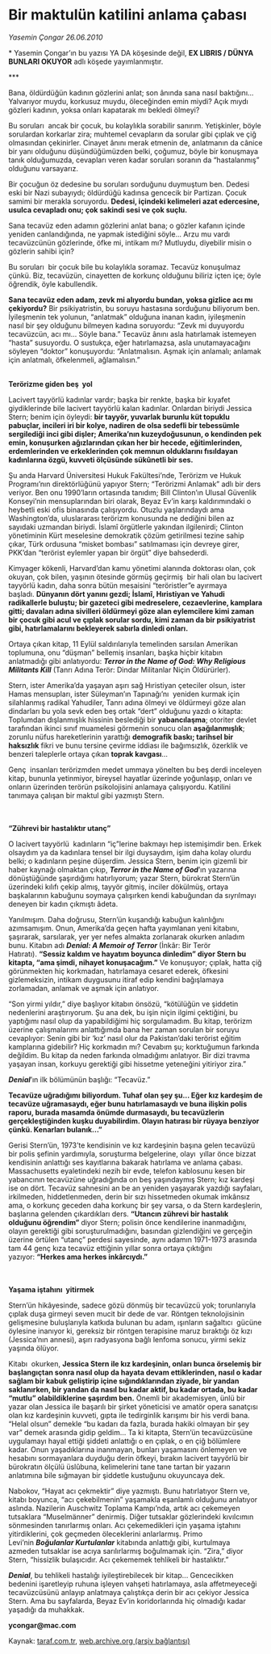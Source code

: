 # Bir maktulün katilini anlama çabası 

*Yasemin Çongar 26.06.2010*

<div class="yazi">
<p>* Yasemin Çongar’ın bu yazısı YA DA köşesinde değil, <b>EX LIBRIS / DÜNYA BUNLARI OKUYOR</b> adlı köşede yayımlanmıştır. <br/></p>
<p>*** <br/></p>
<p>Bana, öldürdüğün kadının gözlerini anlat; son ânında sana nasıl baktığını... Yalvarıyor muydu, korkusuz muydu, öleceğinden emin miydi? Açık mıydı gözleri kadının, yoksa onları kapatarak mı bekledi ölmeyi?</p>
<p>Bu soruları  ancak bir çocuk, bu kolaylıkla sorabilir sanırım. Yetişkinler, böyle sorulardan korkarlar zira; muhtemel cevapların da sorular gibi çıplak ve çiğ olmasından çekinirler. Cinayet ânını merak etmenin de, anlatmanın da cânice bir yanı olduğunu düşündüğümüzden belki, çoğumuz, böyle bir konuşmaya tanık olduğumuzda, cevapları veren kadar soruları soranın da “hastalanmış” olduğunu varsayarız.</p>
<p>Bir çocuğun öz dedesine bu soruları sorduğunu duymuştum ben. Dedesi eski bir Nazi subayıydı; öldürdüğü kadınsa gencecik bir Partizan. Çocuk samimi bir merakla soruyordu. <b>Dedesi, içindeki kelimeleri azat edercesine, usulca cevapladı onu; çok sakindi sesi ve çok suçlu.</b></p>
<p>Sana tecavüz eden adamın gözlerini anlat bana; o gözler kafanın içinde yeniden canlandığında, ne yapmak istediğini söyle... Arzu mu vardı  tecavüzcünün gözlerinde, öfke mi, intikam mı? Mutluydu, diyebilir misin o gözlerin sahibi için?</p>
<p>Bu soruları  bir çocuk bile bu kolaylıkla soramaz. Tecavüz konuşulmaz çünkü. Biz, tecavüzün, cinayetten de korkunç olduğunu biliriz içten içe; öyle öğrendik, öyle kabullendik.</p>
<p><b>Sana tecavüz eden adam, zevk mi alıyordu bundan, yoksa gizlice acı mı çekiyordu?</b> Bir psikiyatristin, bu soruyu hastasına sorduğunu biliyorum ben. İyileşmenin tek yolunun, “anlatmak” olduğuna inanan kadın, iyileşmenin nasıl bir şey olduğunu bilmeyen kadına soruyordu: “Zevk mi duyuyordu tecavüzcün, acı mı... Söyle bana.” Tecavüz ânını asla hatırlamak istemeyen “hasta” susuyordu. O sustukça, eğer hatırlamazsa, asla unutamayacağını söyleyen “doktor” konuşuyordu: “Anlatmalısın. Aşmak için anlamalı; anlamak için anlatmalı, öfkelenmeli, ağlamalısın.”<br/>   <br/></p>
<p><b>Terörizme giden beş  yol</b></p>
<p>Lacivert tayyörlü kadınlar vardır; başka bir renkte, başka bir kıyafet giydiklerinde bile lacivert tayyörlü kalan kadınlar. Onlardan biriydi Jessica Stern; benim için öyleydi: <b>bir tayyör, yuvarlak burunlu küt topuklu pabuçlar, incileri iri bir kolye, nadiren de olsa sedefli bir tebessümle sergilediği inci gibi dişler; Amerika’nın kuzeydoğusunun, o kendinden pek emin, konuşurken ağızlarından çıkan her bir hecede, eğitimlerinden, erdemlerinden ve erkeklerinden çok memnun olduklarını fısıldayan kadınlarına özgü, kuvveti ölçüsünde sükûnetli bir ses.</b></p>
<p>Şu anda Harvard Üniversitesi Hukuk Fakültesi’nde, Terörizm ve Hukuk Programı’nın direktörlüğünü yapıyor Stern; “Terörizmi Anlamak” adlı bir ders veriyor. Ben onu 1990’ların ortasında tanıdım; Bill Clinton’ın Ulusal Güvenlik Konseyi’nin mensuplarından biri olarak, Beyaz Ev’in karşı kaldırımındaki o heybetli eski ofis binasında çalışıyordu. Otuzlu yaşlarındaydı ama Washington’da, uluslararası terörizm konusunda ne dediğini bilen az sayıdaki uzmandan biriydi. İslamî örgütlerle yakından ilgilenirdi; Clinton yönetiminin Kürt meselesine demokratik çözüm getirilmesi tezine sahip çıkar, Türk ordusuna “misket bombası” satılmaması için devreye girer, PKK’dan “terörist eylemler yapan bir örgüt” diye bahsederdi.</p>
<p>Kimyager kökenli, Harvard’dan kamu yönetimi alanında doktorası olan, çok okuyan, çok bilen, yaşının ötesinde görmüş geçirmiş  bir hali olan bu lacivert tayyörlü kadın, daha sonra bütün mesaisini “teröristler”e ayırmaya başladı. <b>Dünyanın dört yanını gezdi; İslamî, Hıristiyan ve Yahudi radikallerle buluştu; bir gazeteci gibi medreselere, cezaevlerine, kamplara gitti; davaları adına sivilleri öldürmeyi göze alan eylemcilere kimi zaman bir çocuk gibi acul ve çıplak sorular sordu, kimi zaman da bir psikiyatrist gibi, hatırlamalarını bekleyerek sabırla dinledi onları.</b></p>
<p>Ortaya çıkan kitap, 11 Eylül saldırılarıyla temelinden sarsılan Amerikan toplumuna, onu “düşman” bellemiş insanları, başka hiçbir kitabın anlatmadığı gibi anlatıyordu: <b><i>Terror in the Name of God: Why Religious Militants Kill</i></b> (Tanrı Adına Terör: Dindar Militanlar Niçin Öldürürler).</p>
<p>Stern, ister Amerika’da yaşayan aşırı sağ Hıristiyan çeteciler olsun, ister Hamas mensupları, ister Süleyman’ın Tapınağı’nı  yeniden kurmak için silahlanmış radikal Yahudiler, Tanrı adına ölmeyi ve öldürmeyi göze alan dindarları bu yola sevk eden beş ortak “dert” olduğunu yazdı o kitapta: Toplumdan dışlanmışlık hissinin beslediği bir <b>yabancılaşma</b>; otoriter devlet tarafından ikinci sınıf muamelesi görmenin sonucu olan <b>aşağılanmışlık</b>; zorunlu nüfus hareketlerinin yarattığı <b>demografik baskı; tarihsel bir haksızlık</b> fikri ve bunu tersine çevirme iddiası ile bağımsızlık, özerklik ve benzeri taleplerle ortaya çıkan <b>toprak kavgası</b>...</p>
<p>Genç  insanları terörizmden medet ummaya yönelten bu beş derdi inceleyen kitap, bununla yetinmiyor, bireysel hayatlar üzerinde yoğunlaşıp, onları ve onların üzerinden terörün psikolojisini anlamaya çalışıyordu. Katilini tanımaya çalışan bir maktul gibi yazmıştı Stern. <br/><br/><br/></p>
<p><b>“Zührevi bir hastalıktır utanç”</b></p>
<p>O lacivert tayyörlü  kadınların “iç”lerine bakmayı hep istemişimdir ben. Erkek olsaydım ya da kadınlara tensel bir ilgi duysaydım, işim daha kolay olurdu belki; o kadınların peşine düşerdim. Jessica Stern, benim için gizemli bir haber kaynağı olmaktan çıkıp, <b><i>Terror in the Name of God</i></b>’ın yazarına dönüştüğünde şaşırdığımı hatırlıyorum; yazar Stern, bürokrat Stern’ün üzerindeki kılıfı çekip almış, tayyör gitmiş, inciler dökülmüş, ortaya başkalarının kabuğunu soymaya çalışırken kendi kabuğundan da sıyrılmayı deneyen bir kadın çıkmıştı âdeta.</p>
<p>Yanılmışım. Daha doğrusu, Stern’ün kuşandığı kabuğun kalınlığını  azımsamışım. Onun, Amerika’da geçen hafta yayımlanan yeni kitabını,  şaşırarak, sarsılarak, yer yer nefes almakta zorlanarak okurken anladım bunu. Kitabın adı <b><i>Denial: A Memoir of Terror </i></b>(İnkâr: Bir Terör Hatıratı). <b>“Sessiz kaldım ve hayatım boyunca dinledim” diyor Stern bu kitapta, “ama şimdi, nihayet konuşacağım.”</b> Ve konuşuyor; çıplak, hatta çiğ görünmekten hiç korkmadan, hatırlamaya cesaret ederek, öfkesini gizlemeksizin, intikam duygusunu itiraf edip kendini bağışlamaya zorlamadan, anlamak ve aşmak için anlatıyor.</p>
<p>“Son yirmi yıldır,” diye başlıyor kitabın önsözü, “kötülüğün ve şiddetin nedenlerini araştırıyorum. Şu ana dek, bu işin niçin ilgimi çektiğini, bu yaptığımı nasıl olup da yapabildiğimi hiç sorgulamadım. Bu kitap, terörizm üzerine çalışmalarımı anlattığımda bana her zaman sorulan bir soruyu cevaplıyor: Senin gibi bir ‘kız’ nasıl olur da Pakistan’daki terörist eğitim kamplarına gidebilir? Hiç korkmadın mı? Cevabım şu; korktuğumun farkında değildim. Bu kitap da neden farkında olmadığımı anlatıyor. Bir dizi travma yaşayan insan, korkuyu gerektiği gibi hissetme yeteneğini yitiriyor zira.”</p>
<p><b><i>Denial</i></b>’ın ilk bölümünün başlığı: “Tecavüz.”</p>
<p><b>Tecavüze uğradığımı biliyordum. Tuhaf olan şey şu... Eğer kız kardeşim de tecavüze uğramasaydı, eğer bunu hatırlamasaydı ve buna ilişkin polis raporu, burada masamda önümde durmasaydı, bu tecavüzlerin gerçekleştiğinden kuşku duyabilirdim. Olayın hatırası bir rüyaya benziyor çünkü. Kenarları bulanık...”</b></p>
<p>Gerisi Stern’ün, 1973’te kendisinin ve kız kardeşinin başına gelen tecavüzü  bir polis şefinin yardımıyla, soruşturma belgelerine, olayı  yıllar önce bizzat kendisinin anlattığı ses kayıtlarına bakarak hatırlama ve anlama çabası. Massachusetts eyaletindeki nezih bir evde, telefon kablosunu kesen bir yabancının tecavüzüne uğradığında on beş yaşındaymış Stern; kız kardeşi ise on dört. Tecavüz sahnesini an be an yeniden yaşayarak yazdığı sayfaları, irkilmeden, hiddetlenmeden, derin bir sızı hissetmeden okumak imkânsız ama, o korkunç geceden daha korkunç bir şey varsa, o da Stern kardeşlerin, başlarına gelenden çıkardıkları ders. <b>“Utancın zührevi bir hastalık olduğunu öğrendim” </b>diyor Stern; polisin önce kendilerine inanmadığını, olayın gerektiği gibi soruşturulmadığını, basından gizlendiğini ve gerçeğin üzerine örtülen “utanç” perdesi sayesinde, aynı adamın 1971-1973 arasında tam 44 genç kıza tecavüz ettiğinin yıllar sonra ortaya çıktığını yazıyor: <b>“Herkes ama herkes inkârcıydı.”</b> <br/><br/><br/></p>
<p><b>Yaşama iştahını  yitirmek</b></p>
<p>Stern’ün hikâyesinde, sadece gözü dönmüş bir tecavüzcü yok; torunlarıyla çıplak duşa girmeyi seven mucit bir dede de var. Röntgen teknolojisinin gelişmesine buluşlarıyla katkıda bulunan bu adam, ışınların sağaltıcı  gücüne öylesine inanıyor ki, gereksiz bir röntgen terapisine maruz bıraktığı öz kızı (Jessica’nın annesi), aşırı radyasyona bağlı lenfoma sonucu, yirmi sekiz yaşında ölüyor.</p>
<p>Kitabı  okurken, <b>Jessica Stern ile kız kardeşinin, onları bunca örselemiş bir başlangıçtan sonra nasıl olup da hayata devam ettiklerinden, nasıl o kadar sağlam bir kabuk geliştirip içine sığındıklarından ziyade, bir yandan saklanırken, bir yandan da nasıl bu kadar aktif, bu kadar ortada, bu kadar “mutlu” olabildiklerine şaşırdım ben.</b> Önemli bir akademisyen, ünlü bir yazar olan Jessica ile başarılı bir şirket yöneticisi ve amatör opera sanatçısı olan kız kardeşinin kuvveti, gıpta ile tedirginlik karışımı bir his verdi bana. “Helal olsun” demekle “bu kadarı da fazla, burada hakiki olmayan bir şey var” demek arasında gidip geldim... Ta ki kitapta, Stern’ün tecavüzcüsüne uygulamayı hayal ettiği şiddeti anlattığı o en çıplak, o en çiğ bölümlere kadar. Onun yaşadıklarına inanmayan, bunları yaşamasını önlemeyen ve hesabını sormayanlara duyduğu derin öfkeyi, bırakın lacivert tayyörlü bir bürokratın ölçülü üslûbuna, kelimelerini tane tane tartan bir yazarın anlatımına bile sığmayan bir şiddetle kustuğunu okuyuncaya dek.</p>
<p>Nabokov, “Hayat acı çekmektir” diye yazmıştı. Bunu hatırlatıyor Stern ve, kitabı boyunca, “acı çekebilmenin” yaşamakla eşanlamlı olduğunu anlatıyor aslında. Nazilerin Auschwitz Toplama Kampı’nda, artık acı çekemeyen tutsaklara “Muselmänner” denirmiş. Diğer tutsaklar gözlerindeki kıvılcımın sönmesinden tanırlarmış onları. Acı çekemedikleri için yaşama iştahını yitirdiklerini, çok geçmeden öleceklerini anlarlarmış. Primo Levi’nin <b><i>Boğulanlar Kurtulanlar</i></b> kitabında anlattığı gibi, kurtulmaya azmeden tutsaklar ise acıya sarılırlarmış boğulmamak için. “Zira,” diyor Stern, “hissizlik bulaşıcıdır. Acı çekememek tehlikeli bir hastalıktır.”</p>
<p><b><i>Denial</i></b>, bu tehlikeli hastalığı iyileştirebilecek bir kitap... Gencecikken bedenini işaretleyip ruhuna işleyen vahşeti hatırlamaya, asla affetmeyeceği tecavüzcüsünü anlayıp anlatmaya çalıştıkça derin bir acı çekiyor Jessica Stern. Ama bu sayfalarda, Beyaz Ev’in koridorlarında hiç olmadığı kadar yaşadığı da muhakkak.</p>
<p><b>ycongar@mac.com</b></p></div>

Kaynak: [taraf.com.tr](http://www.taraf.com.tr:80/yasemin-congar/makale-bir-maktulun-katilini-anlama-cabasi.htm), [web.archive.org (arşiv bağlantısı)](http://web.archive.org/web/20100628025426/http://www.taraf.com.tr:80/yasemin-congar/makale-bir-maktulun-katilini-anlama-cabasi.htm)
